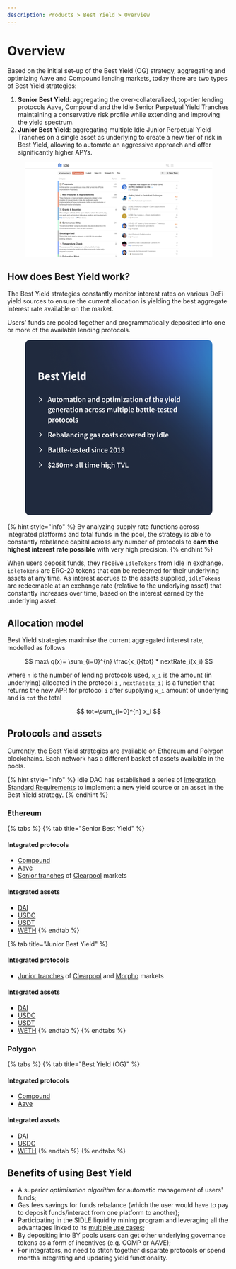 ```yaml
---
description: Products > Best Yield > Overview
---
```


# Overview

Based on the initial set-up of the Best Yield (OG) strategy, aggregating and optimizing Aave and Compound lending markets, today there are two types of Best Yield strategies:

1. **Senior Best Yield**: aggregating the over-collateralized, top-tier lending protocols Aave, Compound and the Idle Senior Perpetual Yield Tranches maintaining a conservative risk profile while extending and improving the yield spectrum.
2. **Junior Best Yield**: aggregating multiple Idle Junior Perpetual Yield Tranches on a single asset as underlying to create a new tier of risk in Best Yield, allowing to automate an aggressive approach and offer significantly higher APYs.

<figure><img src="../../.gitbook/assets/image (2).png" alt=""><figcaption></figcaption></figure>

## How does Best Yield work?

The Best Yield strategies constantly monitor interest rates on various DeFi yield sources to ensure the current allocation is yielding the best aggregate interest rate available on the market.

Users' funds are pooled together and programmatically deposited into one or more of the available lending protocols.&#x20;

<figure><img src="../../.gitbook/assets/BY.png" alt=""><figcaption></figcaption></figure>

{% hint style="info" %}
By analyzing supply rate functions across integrated platforms and total funds in the pool, the strategy is able to constantly rebalance capital across any number of protocols to **earn the highest interest rate possible** with very high precision.
{% endhint %}

When users deposit funds, they receive `idleTokens` from Idle in exchange. `idleTokens` are ERC-20 tokens that can be redeemed for their underlying assets at any time. As interest accrues to the assets supplied, `idleTokens` are redeemable at an exchange rate (relative to the underlying asset) that constantly increases over time, based on the interest earned by the underlying asset.

## Allocation model

Best Yield strategies maximise the current aggregated interest rate, modelled as follows

$$
max\ q(x)= \sum_{i=0}^{n} \frac{x_i}{tot} * nextRate_i(x_i)
$$

where `n` is the number of lending protocols used, `x_i` is the amount (in underlying) allocated in the protocol `i` , `nextRate(x_i)` is a function that returns the new APR for protocol `i` after supplying `x_i` amount of underlying and is `tot` the total

$$
tot=\sum_{i=0}^{n} x_i
$$

## Protocols and assets&#x20;

Currently, the Best Yield strategies are available on Ethereum and Polygon blockchains. Each network has a different basket of assets available in the pools.

{% hint style="info" %}
Idle DAO has established a series of [Integration Standard Requirements](../../developers/security/integration-standard-requirements.md) to implement a new yield source or an asset in the Best Yield strategy.
{% endhint %}

### Ethereum

{% tabs %}
{% tab title="Senior Best Yield" %}
#### Integrated protocols

* [Compound](https://compound.finance/)
* [Aave](https://aave.com/)
* [Senior tranches](../yield-tranches/overview.md#senior-tranches) of [Clearpool](https://clearpool.finance/) markets

#### Integrated assets

* [DAI](https://etherscan.io/address/0x3fe7940616e5bc47b0775a0dccf6237893353bb4)
* [USDC](https://etherscan.io/address/0x5274891bEC421B39D23760c04A6755eCB444797C)
* [USDT](https://etherscan.io/address/0xF34842d05A1c888Ca02769A633DF37177415C2f8)
* [WETH](https://etherscan.io/address/0xc8e6ca6e96a326dc448307a5fde90a0b21fd7f80)
{% endtab %}

{% tab title="Junior Best Yield" %}
#### Integrated protocols

* [Junior tranches](../yield-tranches/overview.md#senior-tranches) of [Clearpool](https://clearpool.finance/) and [Morpho](https://www.morpho.xyz/) markets

#### Integrated assets

* [DAI](https://etherscan.io/address/0xeC9482040e6483B7459CC0Db05d51dfA3D3068E1)
* [USDC](https://etherscan.io/address/0xDc7777C771a6e4B3A82830781bDDe4DBC78f320e)
* [USDT](https://etherscan.io/address/0xfa3AfC9a194BaBD56e743fA3b7aA2CcbED3eAaad)
* [WETH](https://etherscan.io/address/0x62a0369c6bb00054e589d12aad7ad81ed789514b)
{% endtab %}
{% endtabs %}

### Polygon

{% tabs %}
{% tab title="Best Yield (OG)" %}
#### Integrated protocols

* [Compound](https://compound.finance/)
* [Aave](https://aave.com/)

#### Integrated assets

* [DAI](https://polygonscan.com/token/0x8f3cf7ad23cd3cadbd9735aff958023239c6a063)
* [USDC](https://polygonscan.com/token/0x2791bca1f2de4661ed88a30c99a7a9449aa84174)
* [WETH](https://polygonscan.com/token/0x7ceb23fd6bc0add59e62ac25578270cff1b9f619)
{% endtab %}
{% endtabs %}

## Benefits of using Best Yield

* A superior _optimisation algorithm_ for automatic management of users' funds;&#x20;
* Gas fees savings for funds rebalance (which the user would have to pay to deposit funds/interact from one platform to another);&#x20;
* Participating in the $IDLE liquidity mining program and leveraging all the advantages linked to its [multiple use cases](../../governance/idle/use-cases/);&#x20;
* By depositing into BY pools users can get other underlying governance tokens as a form of incentives (e.g. COMP or AAVE);&#x20;
* For integrators, no need to stitch together disparate protocols or spend months integrating and updating yield functionality.
